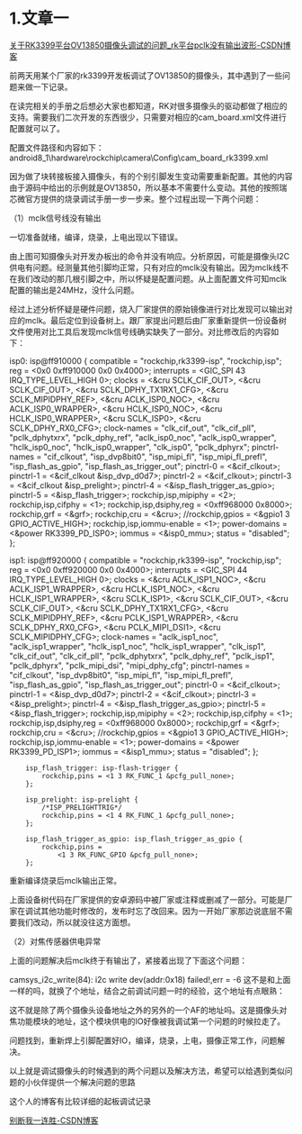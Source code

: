# 1.文章一

[关于RK3399平台OV13850摄像头调试的问题_rk平台pclk没有输出波形-CSDN博客](https://blog.csdn.net/weixin_58535525/article/details/119797772)

前两天用某个厂家的rk3399开发板调试了OV13850的摄像头，其中遇到了一些问题来做一下记录。

在读完相关的手册之后想必大家也都知道，RK对很多摄像头的驱动都做了相应的支持。需要我们二次开发的东西很少，只需要对相应的cam_board.xml文件进行配置就可以了。

配置文件路径和内容如下：android8_1\hardware\rockchip\camera\Config\cam_board_rk3399.xml

<Sensor>
                    <SensorName name="OV13850" ></SensorName>
                    <SensorLens name="50013A1"></SensorLens>
                    <SensorDevID IDname="CAMSYS_DEVID_SENSOR_1A"></SensorDevID>
                    <SensorHostDevID busnum="CAMSYS_DEVID_MARVIN" ></SensorHostDevID>
                    <SensorI2cBusNum busnum="1"></SensorI2cBusNum>
                    <SensorI2cAddrByte byte="2"></SensorI2cAddrByte>
                    <SensorI2cRate rate="100000"></SensorI2cRate>
                    <SensorAvdd name="NC" min="28000000" max="28000000" delay="0"></SensorAvdd>
                    <SensorDvdd name="NC" min="12000000" max="12000000" delay="0"></SensorDvdd>
                    <SensorDovdd name="NC" min="18000000" max="18000000" delay="5000"></SensorDovdd>
                    <SensorMclk mclk="24000000" delay="1000"></SensorMclk>
                    <SensorGpioPwen ioname="NC" active="1" delay="1000"></SensorGpioPwen>
                    <!--<SensorGpioRst ioname="RK30_PIN2_PD3" active="0" delay="1000"></SensorGpioRst>-->
                    <SensorGpioRst ioname="RK30_PIN1_PB5" active="0" delay="1000"></SensorGpioRst>
                    <SensorGpioPwdn ioname="RK30_PIN0_PA2" active="0" delay="0"></SensorGpioPwdn>
                    <SensorFacing facing="back"></SensorFacing>
                    <SensorInterface interface="MIPI"></SensorInterface>
                    <SensorMirrorFlip mirror="0"></SensorMirrorFlip>
                    <SensorOrientation orientation="180"></SensorOrientation>
                    <SensorPowerupSequence seq="1234"></SensorPowerupSequence>                    
                    <SensorFovParemeter h="60.0" v="60.0"></SensorFovParemeter>
                    <SensorAWB_Frame_Skip fps="15"></SensorAWB_Frame_Skip>                    
                    <SensorPhy phyMode="CamSys_Phy_Mipi" lane="2"  phyIndex="0" sensorFmt="CamSys_Fmt_Raw_10b"></SensorPhy>
                </Sensor>

因为做了块转接板接入摄像头，有的个别引脚发生变动需要重新配置。其他的内容由于源码中给出的示例就是OV13850，所以基本不需要什么变动。其他的按照瑞芯微官方提供的烧录调试手册一步一步来。整个过程出现一下两个问题：

（1）mclk信号线没有输出

一切准备就绪，编译，烧录，上电出现以下错误。

由上图可知摄像头对开发办板出的命令并没有响应。分析原因，可能是摄像头I2C供电有问题。经测量其他引脚均正常，只有对应的mclk没有输出。因为mclk线不在我们改动的那几根引脚之中，所以怀疑是配置问题。从上面配置文件可知mclk配置的输出是24MHz，没什么问题。

经过上述分析怀疑是硬件问题，烧入厂家提供的原始镜像进行对比发现可以输出对应的mclk。最后定位到设备树上。跟厂家提出问题后由厂家重新提供一份设备树文件使用对比工具后发现mclk信号线确实缺失了一部分。对比修改后的内容如下：

isp0: isp@ff910000 {
        compatible = "rockchip,rk3399-isp", "rockchip,isp";
        reg = <0x0 0xff910000 0x0 0x4000>;
        interrupts = <GIC_SPI 43 IRQ_TYPE_LEVEL_HIGH 0>;
        clocks =
            <&cru SCLK_CIF_OUT>, <&cru SCLK_CIF_OUT>,
            <&cru SCLK_DPHY_TX1RX1_CFG>, <&cru SCLK_MIPIDPHY_REF>,
            <&cru ACLK_ISP0_NOC>, <&cru ACLK_ISP0_WRAPPER>,
            <&cru HCLK_ISP0_NOC>, <&cru HCLK_ISP0_WRAPPER>,
            <&cru SCLK_ISP0>, <&cru SCLK_DPHY_RX0_CFG>;
        clock-names =
            "clk_cif_out", "clk_cif_pll",
            "pclk_dphytxrx", "pclk_dphy_ref",
            "aclk_isp0_noc", "aclk_isp0_wrapper",
            "hclk_isp0_noc", "hclk_isp0_wrapper",
            "clk_isp0", "pclk_dphyrx";
        pinctrl-names =
            "cif_clkout", "isp_dvp8bit0", "isp_mipi_fl",
            "isp_mipi_fl_prefl", "isp_flash_as_gpio",
            "isp_flash_as_trigger_out";
        pinctrl-0 = <&cif_clkout>;
        pinctrl-1 = <&cif_clkout &isp_dvp_d0d7>;
        pinctrl-2 = <&cif_clkout>;
        pinctrl-3 = <&cif_clkout &isp_prelight>;
        pinctrl-4 = <&isp_flash_trigger_as_gpio>;
        pinctrl-5 = <&isp_flash_trigger>;
        rockchip,isp,mipiphy = <2>;
        rockchip,isp,cifphy = <1>;
        rockchip,isp,dsiphy,reg = <0xff968000 0x8000>;
        rockchip,grf = <&grf>;
        rockchip,cru = <&cru>;
        //rockchip,gpios = <&gpio1 3 GPIO_ACTIVE_HIGH>;
        rockchip,isp,iommu-enable = <1>;
        power-domains = <&power RK3399_PD_ISP0>;
        iommus = <&isp0_mmu>;
        status = "disabled";
    };

isp1: isp@ff920000 {
        compatible = "rockchip,rk3399-isp", "rockchip,isp";
        reg = <0x0 0xff920000 0x0 0x4000>;
        interrupts = <GIC_SPI 44 IRQ_TYPE_LEVEL_HIGH 0>;
        clocks =
            <&cru ACLK_ISP1_NOC>, <&cru ACLK_ISP1_WRAPPER>,
            <&cru HCLK_ISP1_NOC>, <&cru HCLK_ISP1_WRAPPER>,
            <&cru SCLK_ISP1>, <&cru SCLK_CIF_OUT>,
            <&cru SCLK_CIF_OUT>, <&cru SCLK_DPHY_TX1RX1_CFG>,
            <&cru SCLK_MIPIDPHY_REF>, <&cru PCLK_ISP1_WRAPPER>,
            <&cru SCLK_DPHY_RX0_CFG>, <&cru PCLK_MIPI_DSI1>,
            <&cru SCLK_MIPIDPHY_CFG>;
        clock-names =
            "aclk_isp1_noc", "aclk_isp1_wrapper",
            "hclk_isp1_noc", "hclk_isp1_wrapper",
            "clk_isp1", "clk_cif_out",
            "clk_cif_pll", "pclk_dphytxrx",
            "pclk_dphy_ref", "pclk_isp1",
            "pclk_dphyrx", "pclk_mipi_dsi",
            "mipi_dphy_cfg";
        pinctrl-names =
            "cif_clkout", "isp_dvp8bit0", "isp_mipi_fl",
            "isp_mipi_fl_prefl", "isp_flash_as_gpio",
            "isp_flash_as_trigger_out";
        pinctrl-0 = <&cif_clkout>;
        pinctrl-1 = <&isp_dvp_d0d7>;
        pinctrl-2 = <&cif_clkout>;
        pinctrl-3 = <&isp_prelight>;
        pinctrl-4 = <&isp_flash_trigger_as_gpio>;
        pinctrl-5 = <&isp_flash_trigger>;
        rockchip,isp,mipiphy = <2>;
        rockchip,isp,cifphy = <1>;
        rockchip,isp,dsiphy,reg = <0xff968000 0x8000>;
        rockchip,grf = <&grf>;
        rockchip,cru = <&cru>;
        //rockchip,gpios = <&gpio1 3 GPIO_ACTIVE_HIGH>;
        rockchip,isp,iommu-enable = <1>;
        power-domains = <&power RK3399_PD_ISP1>;
        iommus = <&isp1_mmu>;
        status = "disabled";
    };

        isp_flash_trigger: isp-flash-trigger {
            rockchip,pins = <1 3 RK_FUNC_1 &pcfg_pull_none>;
        };
    
        isp_prelight: isp-prelight {
            /*ISP_PRELIGHTTRIG*/
            rockchip,pins = <1 4 RK_FUNC_1 &pcfg_pull_none>;
        };
    
        isp_flash_trigger_as_gpio: isp_flash_trigger_as_gpio {
            rockchip,pins =
                <1 3 RK_FUNC_GPIO &pcfg_pull_none>;
        };

重新编译烧录后mclk输出正常。 

上面设备树代码在厂家提供的安卓源码中被厂家或注释或删减了一部分。可能是厂家在调试其他功能时修改的，发布时忘了改回来。因为一开始厂家那边说底层不需要我们改动，所以就没往这方面想。

（2）对焦传感器供电异常

上面的问题解决后mclk终于有输出了，紧接着出现了下面这个问题：

camsys_i2c_write(84): i2c write dev(addr:0x18) failed!,err = -6
这不是和上面一样的吗，就换了个地址，结合之前调试问题一时的经验，这个地址有点眼熟：

这不就是除了两个摄像头设备地址之外的另外的一个AF的地址吗。这是摄像头对焦功能模块的地址，这个模块供电的IO好像被我调试第一个问题的时候拉走了。

问题找到，重新焊上引脚配置好IO，编译，烧录，上电，摄像正常工作，问题解决。

以上就是调试摄像头的时候遇到的两个问题以及解决方法，希望可以给遇到类似问题的小伙伴提供一个解决问题的思路





这个人的博客有比较详细的起板调试记录



[别断我一连胜-CSDN博客](https://blog.csdn.net/weixin_74253011)
